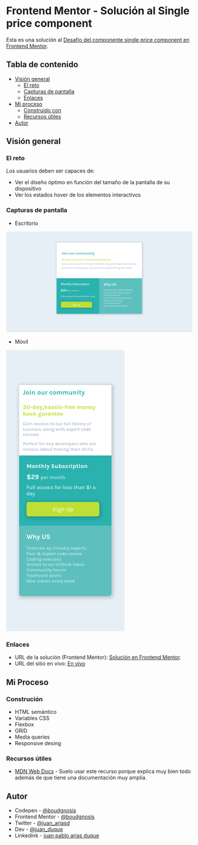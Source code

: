 # Frontend Mentor - Solución al Single price component

Esta es una solución al [Desafío del componente single price component en Frontend Mentor](https://www.frontendmentor.io/challenges/single-price-grid-component-5ce41129d0ff452fec5abbbc).

## Tabla de contenido

- [Visión general](#visión-general)
  - [El reto](#el-reto)
  - [Capturas de pantalla](#capturas-de-pantalla)
  - [Enlaces](#enlaces)
- [Mi proceso](#mi-proceso)
  - [Construido con](#construción)
  - [Recursos útiles](#recursos-útiles)
- [Autor](#autor)

## Visión general

### El reto

Los usuarios deben ser capaces de:

- Ver el diseño óptimo en función del tamaño de la pantalla de su dispositivo
- Ver los estados hover de los elementos interactivos

### Capturas de pantalla

- Escritorio

![Componente web que muestra las características de un producto junto con su respectivo precio y el porque deberia comprar](./desktop.png)

- Móvil

![Componente web que muestra las características de un producto junto con su respectivo precio y el porque deberia comprar](./mobile.png)

### Enlaces

- URL de la solución (Frontend Mentor): [Solución en Frontend Mentor](https://www.frontendmentor.io/solutions/flexboxcss-gridlayout-mediaqueries-pHEY-XBe1U).
- URL del sitio en vivo: [En vivo](https://boudgnosis.github.io/Single-price/)

## Mi Proceso

### Construción

- HTML semántico
- Variables CSS
- Flexbox
- GRID
- Media queries 
- Responsive desing

### Recursos útiles

- [MDN Web Docs](https://developer.mozilla.org/es/) - Suelo usar este recurso porque explica muy bien todo además de que tiene una documentación muy amplia.

## Autor

- Codepen - [@boudgnosis](https://codepen.io/boudgnosis)
- Frontend Mentor - [@boudgnosis](https://www.frontendmentor.io/profile/boudgnosis)
- Twitter - [@juan_ariasd](https://twitter.com/juan_ariasd)   
- Dev - [@juan_duque](https://dev.to/juan_duque)
- Linkedink - [juan pablo arias duque](https://www.linkedin.com/in/jpariasduque/)
